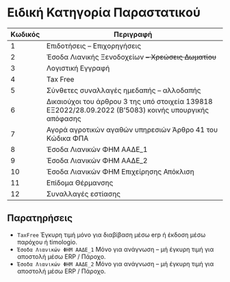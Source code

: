# Ειδική Κατηγορία Παραστατικού

| Κωδικός | Περιγραφή                                                                                             |
|---------|-------------------------------------------------------------------------------------------------------|
| 1       | Επιδοτήσεις – Επιχορηγήσεις                                                                           |
| 2       | Έσοδα Λιανικής Ξενοδοχείων ~~– Χρεώσεις Δωματίου~~                                                    |
| 3       | Λογιστική Εγγραφή                                                                                     |
| 4       | Tax Free                                                                                              |
| 5       | Σύνθετες συναλλαγές ημεδαπής – αλλοδαπής                                                              |
| 6       | Δικαιούχοι του άρθρου 3 της υπό στοιχεία 139818 ΕΞ2022/28.09.2022 (Β’5083) κοινής υπουργικής απόφασης |
| 7       | Αγορά αγροτικών αγαθών υπηρεσιών Άρθρο 41 του Κώδικα ΦΠΑ                                              | 
| 8       | Έσοδα Λιανικών ΦΗΜ ΑΑΔΕ_1                                                                             |
| 9       | Έσοδα Λιανικών ΦΗΜ ΑΑΔΕ_2                                                                             |
| 10      | Έσοδα Λιανικών ΦΗΜ Επιχείρησης Απόκλιση                                                               |
| 11      | Επίδομα Θέρμανσης                                                                                     |
| 12      | Συναλλαγές εστίασης                                                                                   |

## Παρατηρήσεις

- `TaxFree` Έγκυρη τιμή μόνο για διαβίβαση μέσω erp ή έκδοση μέσω παρόχου ή timologio.
- `Έσοδα Λιανικών ΦΗΜ ΑΑΔΕ_1` Μόνο για ανάγνωση – μή έγκυρη τιμή για αποστολή μέσω ERP / Πάροχο.
- `Έσοδα Λιανικών ΦΗΜ ΑΑΔΕ_2` Μόνο για ανάγνωση – μή έγκυρη τιμή για αποστολή μέσω ERP / Πάροχο.